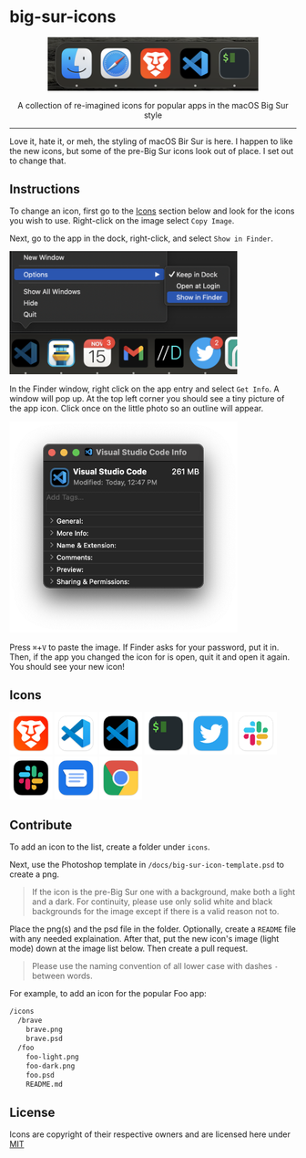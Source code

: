 # big-sur-icons

<p align="center"><img src="doc/img/sample.png" width="370" /></p>
<p align="center">A collection of re-imagined icons for popular apps in the macOS Big Sur style</p>
<hr />

Love it, hate it, or meh, the styling of macOS Bir Sur is here. I happen to like the new icons, but some of the pre-Big Sur icons look out of place. I set out to change that.

## Instructions

To change an icon, first go to the [Icons](#icons) section below and look for the icons you wish to use. Right-click on the image select `Copy Image`.

Next, go to the app in the dock, right-click, and select `Show in Finder`.

<p><img src="doc/img/showinfinder.png" width="400" /></p>

In the Finder window, right click on the app entry and select `Get Info`. A window will pop up. At the top left corner you should see a tiny picture of the app icon. Click once on the little photo so an outline will appear.

<p><img src="doc/img/outline.png" width="400" /></p>

Press `⌘`+`V` to paste the image. If Finder asks for your password, put it in. Then, if the app you changed the icon for is open, quit it and open it again. You should see your new icon!

## Icons <a name="icons" ></a>

<p>
  <img src="icons/brave/brave.png" width="75" alt="Brave"/>
  <img src="icons/vscode/vscode-light.png" width="75" alt="VSCode light"/>
  <img src="icons/vscode/vscode-dark.png" width="75" alt="VSCode dark"/>
  <img src="icons/iterm/iterm.png" width="75" alt="iTerm"/>
  <img src="icons/twitter/twitter.png" width="75" alt="Twitter"/>
  <img src="icons/slack/slack-light.png" width="75" alt="Slack light"/>
  <img src="icons/slack/slack-dark.png" width="75" alt="Slack dark"/>
  <img src="icons/google/messages/messages.png" width="75" alt="Google Messages"/>
  <img src="icons/google/chrome/chrome.png" width="75" alt="Chrome"/>
</p>

## Contribute

To add an icon to the list, create a folder under `icons`.

Next, use the Photoshop template in `/docs/big-sur-icon-template.psd` to create a png.

> If the icon is the pre-Big Sur one with a background, make both a light and a dark. For continuity, please use only solid white and black backgrounds for the image except if there is a valid reason not to.

Place the png(s) and the psd file in the folder. Optionally, create a `README` file with any needed explaination. After that, put the new icon's image (light mode) down at the image list below. Then create a pull request.

> Please use the naming convention of all lower case with dashes `-` between words.

For example, to add an icon for the popular Foo app:

```
/icons
  /brave
    brave.png
    brave.psd
  /foo
    foo-light.png
    foo-dark.png
    foo.psd
    README.md
```

## License

Icons are copyright of their respective owners and are licensed here under [MIT](./LICENSE)
